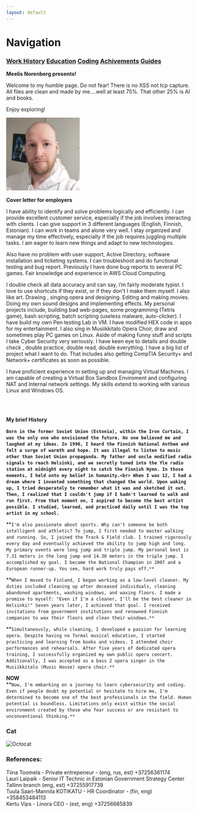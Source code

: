 ```yaml
---
layout: default
---
```




# Navigation<br>
### **[Work History](WorkHistory.md)   [Education](Education.md)   [Coding](Coding.md)   [Achivements](Achivements.md)   [Guides](Guides.md)**<br>


**Meelis Norenberg presents!**<br>

 Welcome to my humble page. Do not fear! There is no XSS not tcp capture.
 All files are clean and made by me....well at least 75%. That other 25% is AI and books.

 Enjoy exploring!<br>

![Memyselfnme](Meelis_Norenberg_pic_small.png)

**Cover letter for employers**<br>

I have ability to identify and solve problems logically and efficiently. I can provide excellent
customer service, especially if the job involves interacting with clients. I can give support in 3
different languages (English, Finnish, Estonian). I can work in teams and alone very well. I stay
organized and manage my time effectively, especially if the job requires juggling multiple tasks.
I am eager to learn new things and adapt to new technologies.<br>

Also have no problem with user support, Active Directory, software installation and ticketing
systems. I can troubleshoot and do functional testing and bug report. Previously I have done
bug reports to several PC games. Fair knowledge and experience in AWS Cloud Computing.<br>

I double check all data accuracy and can say, i’m fairly moderate typist. I love to use shortcuts if
they exist, or if they don't I make them myself.
I also like art. Drawing , singing opera and designing. Editing and making movies. Doing my own
sound designs and implementing effects.
My personal projects include, building bad web-pages, some programming (Tetris
game), bash scripting, batch scripting (useless malware, auto-clicker). I have build my own Pen
testing Lab in VM. I have modified HEX code in apps for my entertainment. I also sing in
Musiikkitalo Opera Choir, draw and sometimes play PC games on Linux.
Aside of making funny stuff and scripts I take Cyber Security very seriously. I have keen eye to
details and double check , double practice, double read, double everything.
I have a big list of project what I want to do. That includes also getting CompTIA Security+ and
Network+ certificates as soon as possible.<br>

I have proficient experience in setting up and managing Virtual Machines.
I am capable of creating a Virtual Box Sandbox Enviroment and configuring NAT
and Internal network settings.
My skills extend to working with various Linux and Windows OS.<br>

<br>
<br>

**My brief History**<br>

**`Born in the former Soviet Union (Estonia), within the Iron Curtain, I was the only one who envisioned the future. No one believed me and laughed at my ideas. In 1990, I heard the Finnish National Anthem and felt a surge of warmth and hope. It was illegal to listen to music other than Soviet Union propaganda. My father and uncle modified radio signals to reach Helsinki, and we secretly tuned into the Yle radio station at midnight every night to catch the Finnish Hymn. In those moments, I held onto my belief in humanity.<br>
When I was 12, I had a dream where I invented something that changed the world. Upon waking up, I tried desperately to remember what it was and sketched it out. Then, I realized that I couldn't jump if I hadn't learned to walk and run first. From that moment on, I aspired to become the best artist possible. I studied, learned, and practiced daily until I was the top artist in my school.`**

**`I'm also passionate about sports. Why can't someone be both intelligent and athletic? To jump, I first needed to master walking and running. So, I joined the Track & Field club. I trained rigorously every day and eventually achieved the ability to jump high and long. My primary events were long jump and triple jump. My personal best is 7.31 meters in the long jump and 14.30 meters in the triple jump. I accomplished my goal. I became the National Champion in 2007 and a European runner-up. You see, hard work truly pays off.**` <br>

**`When I moved to Finland, I began working as a low-level cleaner. My duties included cleaning up after deceased individuals, cleaning abandoned apartments, washing windows, and waxing floors. I made a promise to myself: "Even if I'm a cleaner, I'll be the best cleaner in Helsinki!" Seven years later, I achieved that goal. I received invitations from government institutions and renowned Finnish companies to wax their floors and clean their windows.**`

**`Simultaneously, while cleaning, I developed a passion for learning opera. Despite having no formal musical education, I started practicing and learning from books and videos. I attended choir performances and rehearsals. After five years of dedicated opera training, I successfully organized my own public opera concert. Additionally, I was accepted as a bass 2 opera singer in the Musiikkitalo (Music House) opera choir.**`<br>

**NOW**<br>
**`Now, I'm embarking on a journey to learn cybersecurity and coding. Even if people doubt my potential or hesitate to hire me, I'm determined to become one of the best professionals in the field. Human potential is boundless. Limitations only exist within the social environment created by those who fear success or are resistant to unconventional thinking.**`<br>


### Cat

![Octocat](https://github.githubassets.com/images/icons/emoji/octocat.png)

### References:<br>
Tiina Toomela - Private entrepeneur - (eng, rus, est) +37256361174<br>
Lauri Laipaik - Senior IT Technic in Estonian Government Strategy Center Tallinn branch (eng, est) +37255917739 <br>
Tuula Saari-Mannila KOTIKATU - HR Coordinator - (fin, eng) +358453484113 <br>
Kertu Vips - Linora CEO - (est, eng) +37256685839 <br>



